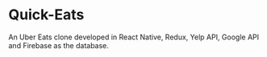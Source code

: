 # Quick-Eats
An Uber Eats clone developed in React Native, Redux, Yelp API, Google API and Firebase as the database.
